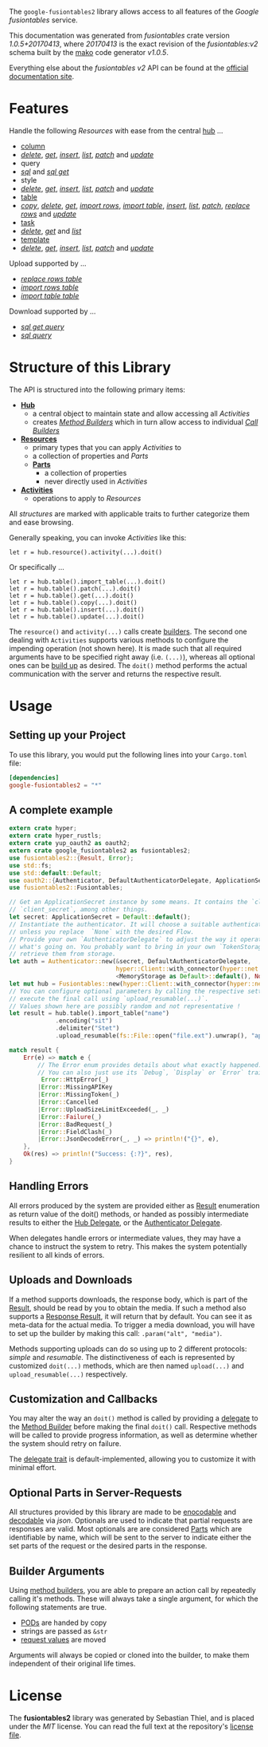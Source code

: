 <!---
DO NOT EDIT !
This file was generated automatically from 'src/mako/api/README.md.mako'
DO NOT EDIT !
-->
The `google-fusiontables2` library allows access to all features of the *Google fusiontables* service.

This documentation was generated from *fusiontables* crate version *1.0.5+20170413*, where *20170413* is the exact revision of the *fusiontables:v2* schema built by the [mako](http://www.makotemplates.org/) code generator *v1.0.5*.

Everything else about the *fusiontables* *v2* API can be found at the
[official documentation site](https://developers.google.com/fusiontables).
# Features

Handle the following *Resources* with ease from the central [hub](https://docs.rs/google-fusiontables2/1.0.5+20170413/google_fusiontables2/struct.Fusiontables.html) ... 

* [column](https://docs.rs/google-fusiontables2/1.0.5+20170413/google_fusiontables2/struct.Column.html)
 * [*delete*](https://docs.rs/google-fusiontables2/1.0.5+20170413/google_fusiontables2/struct.ColumnDeleteCall.html), [*get*](https://docs.rs/google-fusiontables2/1.0.5+20170413/google_fusiontables2/struct.ColumnGetCall.html), [*insert*](https://docs.rs/google-fusiontables2/1.0.5+20170413/google_fusiontables2/struct.ColumnInsertCall.html), [*list*](https://docs.rs/google-fusiontables2/1.0.5+20170413/google_fusiontables2/struct.ColumnListCall.html), [*patch*](https://docs.rs/google-fusiontables2/1.0.5+20170413/google_fusiontables2/struct.ColumnPatchCall.html) and [*update*](https://docs.rs/google-fusiontables2/1.0.5+20170413/google_fusiontables2/struct.ColumnUpdateCall.html)
* query
 * [*sql*](https://docs.rs/google-fusiontables2/1.0.5+20170413/google_fusiontables2/struct.QuerySqlCall.html) and [*sql get*](https://docs.rs/google-fusiontables2/1.0.5+20170413/google_fusiontables2/struct.QuerySqlGetCall.html)
* style
 * [*delete*](https://docs.rs/google-fusiontables2/1.0.5+20170413/google_fusiontables2/struct.StyleDeleteCall.html), [*get*](https://docs.rs/google-fusiontables2/1.0.5+20170413/google_fusiontables2/struct.StyleGetCall.html), [*insert*](https://docs.rs/google-fusiontables2/1.0.5+20170413/google_fusiontables2/struct.StyleInsertCall.html), [*list*](https://docs.rs/google-fusiontables2/1.0.5+20170413/google_fusiontables2/struct.StyleListCall.html), [*patch*](https://docs.rs/google-fusiontables2/1.0.5+20170413/google_fusiontables2/struct.StylePatchCall.html) and [*update*](https://docs.rs/google-fusiontables2/1.0.5+20170413/google_fusiontables2/struct.StyleUpdateCall.html)
* [table](https://docs.rs/google-fusiontables2/1.0.5+20170413/google_fusiontables2/struct.Table.html)
 * [*copy*](https://docs.rs/google-fusiontables2/1.0.5+20170413/google_fusiontables2/struct.TableCopyCall.html), [*delete*](https://docs.rs/google-fusiontables2/1.0.5+20170413/google_fusiontables2/struct.TableDeleteCall.html), [*get*](https://docs.rs/google-fusiontables2/1.0.5+20170413/google_fusiontables2/struct.TableGetCall.html), [*import rows*](https://docs.rs/google-fusiontables2/1.0.5+20170413/google_fusiontables2/struct.TableImportRowCall.html), [*import table*](https://docs.rs/google-fusiontables2/1.0.5+20170413/google_fusiontables2/struct.TableImportTableCall.html), [*insert*](https://docs.rs/google-fusiontables2/1.0.5+20170413/google_fusiontables2/struct.TableInsertCall.html), [*list*](https://docs.rs/google-fusiontables2/1.0.5+20170413/google_fusiontables2/struct.TableListCall.html), [*patch*](https://docs.rs/google-fusiontables2/1.0.5+20170413/google_fusiontables2/struct.TablePatchCall.html), [*replace rows*](https://docs.rs/google-fusiontables2/1.0.5+20170413/google_fusiontables2/struct.TableReplaceRowCall.html) and [*update*](https://docs.rs/google-fusiontables2/1.0.5+20170413/google_fusiontables2/struct.TableUpdateCall.html)
* [task](https://docs.rs/google-fusiontables2/1.0.5+20170413/google_fusiontables2/struct.Task.html)
 * [*delete*](https://docs.rs/google-fusiontables2/1.0.5+20170413/google_fusiontables2/struct.TaskDeleteCall.html), [*get*](https://docs.rs/google-fusiontables2/1.0.5+20170413/google_fusiontables2/struct.TaskGetCall.html) and [*list*](https://docs.rs/google-fusiontables2/1.0.5+20170413/google_fusiontables2/struct.TaskListCall.html)
* [template](https://docs.rs/google-fusiontables2/1.0.5+20170413/google_fusiontables2/struct.Template.html)
 * [*delete*](https://docs.rs/google-fusiontables2/1.0.5+20170413/google_fusiontables2/struct.TemplateDeleteCall.html), [*get*](https://docs.rs/google-fusiontables2/1.0.5+20170413/google_fusiontables2/struct.TemplateGetCall.html), [*insert*](https://docs.rs/google-fusiontables2/1.0.5+20170413/google_fusiontables2/struct.TemplateInsertCall.html), [*list*](https://docs.rs/google-fusiontables2/1.0.5+20170413/google_fusiontables2/struct.TemplateListCall.html), [*patch*](https://docs.rs/google-fusiontables2/1.0.5+20170413/google_fusiontables2/struct.TemplatePatchCall.html) and [*update*](https://docs.rs/google-fusiontables2/1.0.5+20170413/google_fusiontables2/struct.TemplateUpdateCall.html)


Upload supported by ...

* [*replace rows table*](https://docs.rs/google-fusiontables2/1.0.5+20170413/google_fusiontables2/struct.TableReplaceRowCall.html)
* [*import rows table*](https://docs.rs/google-fusiontables2/1.0.5+20170413/google_fusiontables2/struct.TableImportRowCall.html)
* [*import table table*](https://docs.rs/google-fusiontables2/1.0.5+20170413/google_fusiontables2/struct.TableImportTableCall.html)

Download supported by ...

* [*sql get query*](https://docs.rs/google-fusiontables2/1.0.5+20170413/google_fusiontables2/struct.QuerySqlGetCall.html)
* [*sql query*](https://docs.rs/google-fusiontables2/1.0.5+20170413/google_fusiontables2/struct.QuerySqlCall.html)



# Structure of this Library

The API is structured into the following primary items:

* **[Hub](https://docs.rs/google-fusiontables2/1.0.5+20170413/google_fusiontables2/struct.Fusiontables.html)**
    * a central object to maintain state and allow accessing all *Activities*
    * creates [*Method Builders*](https://docs.rs/google-fusiontables2/1.0.5+20170413/google_fusiontables2/trait.MethodsBuilder.html) which in turn
      allow access to individual [*Call Builders*](https://docs.rs/google-fusiontables2/1.0.5+20170413/google_fusiontables2/trait.CallBuilder.html)
* **[Resources](https://docs.rs/google-fusiontables2/1.0.5+20170413/google_fusiontables2/trait.Resource.html)**
    * primary types that you can apply *Activities* to
    * a collection of properties and *Parts*
    * **[Parts](https://docs.rs/google-fusiontables2/1.0.5+20170413/google_fusiontables2/trait.Part.html)**
        * a collection of properties
        * never directly used in *Activities*
* **[Activities](https://docs.rs/google-fusiontables2/1.0.5+20170413/google_fusiontables2/trait.CallBuilder.html)**
    * operations to apply to *Resources*

All *structures* are marked with applicable traits to further categorize them and ease browsing.

Generally speaking, you can invoke *Activities* like this:

```Rust,ignore
let r = hub.resource().activity(...).doit()
```

Or specifically ...

```ignore
let r = hub.table().import_table(...).doit()
let r = hub.table().patch(...).doit()
let r = hub.table().get(...).doit()
let r = hub.table().copy(...).doit()
let r = hub.table().insert(...).doit()
let r = hub.table().update(...).doit()
```

The `resource()` and `activity(...)` calls create [builders][builder-pattern]. The second one dealing with `Activities` 
supports various methods to configure the impending operation (not shown here). It is made such that all required arguments have to be 
specified right away (i.e. `(...)`), whereas all optional ones can be [build up][builder-pattern] as desired.
The `doit()` method performs the actual communication with the server and returns the respective result.

# Usage

## Setting up your Project

To use this library, you would put the following lines into your `Cargo.toml` file:

```toml
[dependencies]
google-fusiontables2 = "*"
```

## A complete example

```Rust
extern crate hyper;
extern crate hyper_rustls;
extern crate yup_oauth2 as oauth2;
extern crate google_fusiontables2 as fusiontables2;
use fusiontables2::{Result, Error};
use std::fs;
use std::default::Default;
use oauth2::{Authenticator, DefaultAuthenticatorDelegate, ApplicationSecret, MemoryStorage};
use fusiontables2::Fusiontables;

// Get an ApplicationSecret instance by some means. It contains the `client_id` and 
// `client_secret`, among other things.
let secret: ApplicationSecret = Default::default();
// Instantiate the authenticator. It will choose a suitable authentication flow for you, 
// unless you replace  `None` with the desired Flow.
// Provide your own `AuthenticatorDelegate` to adjust the way it operates and get feedback about 
// what's going on. You probably want to bring in your own `TokenStorage` to persist tokens and
// retrieve them from storage.
let auth = Authenticator::new(&secret, DefaultAuthenticatorDelegate,
                              hyper::Client::with_connector(hyper::net::HttpsConnector::new(hyper_rustls::TlsClient::new())),
                              <MemoryStorage as Default>::default(), None);
let mut hub = Fusiontables::new(hyper::Client::with_connector(hyper::net::HttpsConnector::new(hyper_rustls::TlsClient::new())), auth);
// You can configure optional parameters by calling the respective setters at will, and
// execute the final call using `upload_resumable(...)`.
// Values shown here are possibly random and not representative !
let result = hub.table().import_table("name")
             .encoding("sit")
             .delimiter("Stet")
             .upload_resumable(fs::File::open("file.ext").unwrap(), "application/octet-stream".parse().unwrap());

match result {
    Err(e) => match e {
        // The Error enum provides details about what exactly happened.
        // You can also just use its `Debug`, `Display` or `Error` traits
         Error::HttpError(_)
        |Error::MissingAPIKey
        |Error::MissingToken(_)
        |Error::Cancelled
        |Error::UploadSizeLimitExceeded(_, _)
        |Error::Failure(_)
        |Error::BadRequest(_)
        |Error::FieldClash(_)
        |Error::JsonDecodeError(_, _) => println!("{}", e),
    },
    Ok(res) => println!("Success: {:?}", res),
}

```
## Handling Errors

All errors produced by the system are provided either as [Result](https://docs.rs/google-fusiontables2/1.0.5+20170413/google_fusiontables2/enum.Result.html) enumeration as return value of 
the doit() methods, or handed as possibly intermediate results to either the 
[Hub Delegate](https://docs.rs/google-fusiontables2/1.0.5+20170413/google_fusiontables2/trait.Delegate.html), or the [Authenticator Delegate](https://docs.rs/yup-oauth2/*/yup_oauth2/trait.AuthenticatorDelegate.html).

When delegates handle errors or intermediate values, they may have a chance to instruct the system to retry. This 
makes the system potentially resilient to all kinds of errors.

## Uploads and Downloads
If a method supports downloads, the response body, which is part of the [Result](https://docs.rs/google-fusiontables2/1.0.5+20170413/google_fusiontables2/enum.Result.html), should be
read by you to obtain the media.
If such a method also supports a [Response Result](https://docs.rs/google-fusiontables2/1.0.5+20170413/google_fusiontables2/trait.ResponseResult.html), it will return that by default.
You can see it as meta-data for the actual media. To trigger a media download, you will have to set up the builder by making
this call: `.param("alt", "media")`.

Methods supporting uploads can do so using up to 2 different protocols: 
*simple* and *resumable*. The distinctiveness of each is represented by customized 
`doit(...)` methods, which are then named `upload(...)` and `upload_resumable(...)` respectively.

## Customization and Callbacks

You may alter the way an `doit()` method is called by providing a [delegate](https://docs.rs/google-fusiontables2/1.0.5+20170413/google_fusiontables2/trait.Delegate.html) to the 
[Method Builder](https://docs.rs/google-fusiontables2/1.0.5+20170413/google_fusiontables2/trait.CallBuilder.html) before making the final `doit()` call. 
Respective methods will be called to provide progress information, as well as determine whether the system should 
retry on failure.

The [delegate trait](https://docs.rs/google-fusiontables2/1.0.5+20170413/google_fusiontables2/trait.Delegate.html) is default-implemented, allowing you to customize it with minimal effort.

## Optional Parts in Server-Requests

All structures provided by this library are made to be [enocodable](https://docs.rs/google-fusiontables2/1.0.5+20170413/google_fusiontables2/trait.RequestValue.html) and 
[decodable](https://docs.rs/google-fusiontables2/1.0.5+20170413/google_fusiontables2/trait.ResponseResult.html) via *json*. Optionals are used to indicate that partial requests are responses 
are valid.
Most optionals are are considered [Parts](https://docs.rs/google-fusiontables2/1.0.5+20170413/google_fusiontables2/trait.Part.html) which are identifiable by name, which will be sent to 
the server to indicate either the set parts of the request or the desired parts in the response.

## Builder Arguments

Using [method builders](https://docs.rs/google-fusiontables2/1.0.5+20170413/google_fusiontables2/trait.CallBuilder.html), you are able to prepare an action call by repeatedly calling it's methods.
These will always take a single argument, for which the following statements are true.

* [PODs][wiki-pod] are handed by copy
* strings are passed as `&str`
* [request values](https://docs.rs/google-fusiontables2/1.0.5+20170413/google_fusiontables2/trait.RequestValue.html) are moved

Arguments will always be copied or cloned into the builder, to make them independent of their original life times.

[wiki-pod]: http://en.wikipedia.org/wiki/Plain_old_data_structure
[builder-pattern]: http://en.wikipedia.org/wiki/Builder_pattern
[google-go-api]: https://github.com/google/google-api-go-client

# License
The **fusiontables2** library was generated by Sebastian Thiel, and is placed 
under the *MIT* license.
You can read the full text at the repository's [license file][repo-license].

[repo-license]: https://github.com/Byron/google-apis-rsblob/master/LICENSE.md
